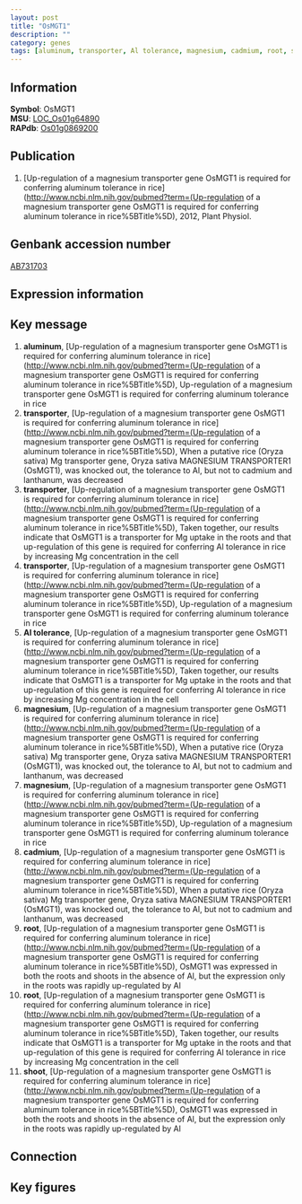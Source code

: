 ```yaml
---
layout: post
title: "OsMGT1"
description: ""
category: genes
tags: [aluminum, transporter, Al tolerance, magnesium, cadmium, root, shoot, Gene]
---
```


## Information
__Symbol__: OsMGT1  
__MSU__: [LOC_Os01g64890](http://rice.plantbiology.msu.edu/cgi-bin/ORF_infopage.cgi?orf=LOC_Os01g64890)  
__RAPdb__: [Os01g0869200](http://rapdb.dna.affrc.go.jp/viewer/gbrowse_details/irgsp1?name=Os01g0869200)  

## Publication
1. [Up-regulation of a magnesium transporter gene OsMGT1 is required for conferring aluminum tolerance in rice](http://www.ncbi.nlm.nih.gov/pubmed?term=(Up-regulation of a magnesium transporter gene OsMGT1 is required for conferring aluminum tolerance in rice%5BTitle%5D), 2012, Plant Physiol.

## Genbank accession number
[AB731703](http://www.ncbi.nlm.nih.gov/nuccore/AB731703)

## Expression information

## Key message
1. __aluminum__, [Up-regulation of a magnesium transporter gene OsMGT1 is required for conferring aluminum tolerance in rice](http://www.ncbi.nlm.nih.gov/pubmed?term=(Up-regulation of a magnesium transporter gene OsMGT1 is required for conferring aluminum tolerance in rice%5BTitle%5D), Up-regulation of a magnesium transporter gene OsMGT1 is required for conferring aluminum tolerance in rice
2. __transporter__, [Up-regulation of a magnesium transporter gene OsMGT1 is required for conferring aluminum tolerance in rice](http://www.ncbi.nlm.nih.gov/pubmed?term=(Up-regulation of a magnesium transporter gene OsMGT1 is required for conferring aluminum tolerance in rice%5BTitle%5D),  When a putative rice (Oryza sativa) Mg transporter gene, Oryza sativa MAGNESIUM TRANSPORTER1 (OsMGT1), was knocked out, the tolerance to Al, but not to cadmium and lanthanum, was decreased
3. __transporter__, [Up-regulation of a magnesium transporter gene OsMGT1 is required for conferring aluminum tolerance in rice](http://www.ncbi.nlm.nih.gov/pubmed?term=(Up-regulation of a magnesium transporter gene OsMGT1 is required for conferring aluminum tolerance in rice%5BTitle%5D),  Taken together, our results indicate that OsMGT1 is a transporter for Mg uptake in the roots and that up-regulation of this gene is required for conferring Al tolerance in rice by increasing Mg concentration in the cell
4. __transporter__, [Up-regulation of a magnesium transporter gene OsMGT1 is required for conferring aluminum tolerance in rice](http://www.ncbi.nlm.nih.gov/pubmed?term=(Up-regulation of a magnesium transporter gene OsMGT1 is required for conferring aluminum tolerance in rice%5BTitle%5D), Up-regulation of a magnesium transporter gene OsMGT1 is required for conferring aluminum tolerance in rice
5. __Al tolerance__, [Up-regulation of a magnesium transporter gene OsMGT1 is required for conferring aluminum tolerance in rice](http://www.ncbi.nlm.nih.gov/pubmed?term=(Up-regulation of a magnesium transporter gene OsMGT1 is required for conferring aluminum tolerance in rice%5BTitle%5D),  Taken together, our results indicate that OsMGT1 is a transporter for Mg uptake in the roots and that up-regulation of this gene is required for conferring Al tolerance in rice by increasing Mg concentration in the cell
6. __magnesium__, [Up-regulation of a magnesium transporter gene OsMGT1 is required for conferring aluminum tolerance in rice](http://www.ncbi.nlm.nih.gov/pubmed?term=(Up-regulation of a magnesium transporter gene OsMGT1 is required for conferring aluminum tolerance in rice%5BTitle%5D),  When a putative rice (Oryza sativa) Mg transporter gene, Oryza sativa MAGNESIUM TRANSPORTER1 (OsMGT1), was knocked out, the tolerance to Al, but not to cadmium and lanthanum, was decreased
7. __magnesium__, [Up-regulation of a magnesium transporter gene OsMGT1 is required for conferring aluminum tolerance in rice](http://www.ncbi.nlm.nih.gov/pubmed?term=(Up-regulation of a magnesium transporter gene OsMGT1 is required for conferring aluminum tolerance in rice%5BTitle%5D), Up-regulation of a magnesium transporter gene OsMGT1 is required for conferring aluminum tolerance in rice
8. __cadmium__, [Up-regulation of a magnesium transporter gene OsMGT1 is required for conferring aluminum tolerance in rice](http://www.ncbi.nlm.nih.gov/pubmed?term=(Up-regulation of a magnesium transporter gene OsMGT1 is required for conferring aluminum tolerance in rice%5BTitle%5D),  When a putative rice (Oryza sativa) Mg transporter gene, Oryza sativa MAGNESIUM TRANSPORTER1 (OsMGT1), was knocked out, the tolerance to Al, but not to cadmium and lanthanum, was decreased
9. __root__, [Up-regulation of a magnesium transporter gene OsMGT1 is required for conferring aluminum tolerance in rice](http://www.ncbi.nlm.nih.gov/pubmed?term=(Up-regulation of a magnesium transporter gene OsMGT1 is required for conferring aluminum tolerance in rice%5BTitle%5D),  OsMGT1 was expressed in both the roots and shoots in the absence of Al, but the expression only in the roots was rapidly up-regulated by Al
10. __root__, [Up-regulation of a magnesium transporter gene OsMGT1 is required for conferring aluminum tolerance in rice](http://www.ncbi.nlm.nih.gov/pubmed?term=(Up-regulation of a magnesium transporter gene OsMGT1 is required for conferring aluminum tolerance in rice%5BTitle%5D),  Taken together, our results indicate that OsMGT1 is a transporter for Mg uptake in the roots and that up-regulation of this gene is required for conferring Al tolerance in rice by increasing Mg concentration in the cell
11. __shoot__, [Up-regulation of a magnesium transporter gene OsMGT1 is required for conferring aluminum tolerance in rice](http://www.ncbi.nlm.nih.gov/pubmed?term=(Up-regulation of a magnesium transporter gene OsMGT1 is required for conferring aluminum tolerance in rice%5BTitle%5D),  OsMGT1 was expressed in both the roots and shoots in the absence of Al, but the expression only in the roots was rapidly up-regulated by Al

## Connection

## Key figures


